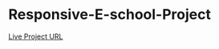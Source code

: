 # Responsive-E-school-Project
<a href='https://niloy-sumon.github.io/Responsive-E-school-Project/index.html'>Live Project URL</a>
